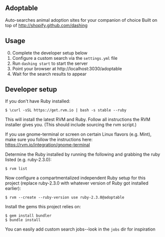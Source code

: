 Adoptable
---------
Auto-searches animal adoption sites for your companion of choice
Built on top of http://shopify.github.com/dashing 

Usage
-----
0. Complete the developer setup below
1. Configure a custom search via the `settings.yml` file
2. Run `dashing start` to start the server
3. Point your browser at http://localhost:3030/adoptable
4. Wait for the search results to appear

Developer setup
---------------
If you don't have Ruby installed:

    $ \curl -sSL https://get.rvm.io | bash -s stable --ruby

This will install the latest RVM and Ruby. Follow all instructions the RVM installer gives you. (This should include sourcing the rvm script.)

If you use gnome-terminal or screen on certain Linux flavors (e.g. Mint), make sure you follow the instructions here: https://rvm.io/integration/gnome-terminal

Determine the Ruby installed by running the following and grabbing the ruby listed (e.g. ruby-2.3.0):

    $ rvm list

Now configure a compartmentalized independent Ruby setup for this project (replace ruby-2.3.0 with whatever version of Ruby got installed earlier):

    $ rvm --create --ruby-version use ruby-2.3.0@adoptable

Install the gems this project relies on:

    $ gem install bundler
    $ bundle install

You can easily add custom search jobs--look in the `jobs` dir for inspiration
